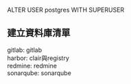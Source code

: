 ALTER USER postgres WITH SUPERUSER

## 建立資料庫清單
gitlab: gitlab  
harbor: clair與registry  
redmine: redmine  
sonarqube: sonarqube
